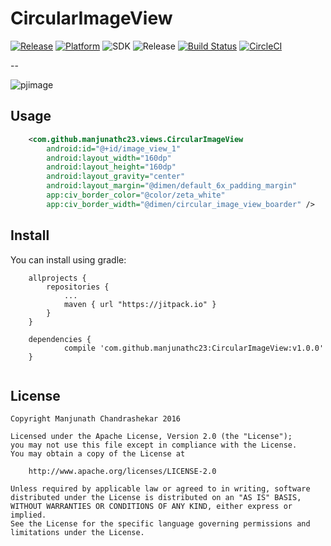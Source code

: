 # CircularImageView

[![Release](https://jitpack.io/v/manjunathc23/CircularImageView.svg)](https://jitpack.io/#manjunathc23/CircularImageView)
[![Platform](https://img.shields.io/badge/platform-android-green.svg)](http://developer.android.com/index.html)
![SDK](https://img.shields.io/badge/SDK-15%2B-green.svg)
![Release](https://img.shields.io/badge/release-v1.0-green.svg)
[![Build Status](https://travis-ci.org/manjunathc23/CircularImageView.svg?branch=master)](https://api.travis-ci.org/manjunathc23/CircularImageView)
[![CircleCI](https://circleci.com/gh/manjunathc23/CircularImageView.svg?style=svg)](https://circleci.com/gh/manjunathc23/CircularImageView)

--

![pjimage](https://cloud.githubusercontent.com/assets/1502341/17903751/376af04e-6932-11e6-9ca3-6a5766e639b6.jpeg)

Usage
-----
```xml
    <com.github.manjunathc23.views.CircularImageView
        android:id="@+id/image_view_1"
        android:layout_width="160dp"
        android:layout_height="160dp"
        android:layout_gravity="center"
        android:layout_margin="@dimen/default_6x_padding_margin"
        app:civ_border_color="@color/zeta_white"
        app:civ_border_width="@dimen/circular_image_view_boarder" />
```

## Install

You can install using gradle:

```
	allprojects {
		repositories {
			...
			maven { url "https://jitpack.io" }
		}
	}
```

```
	dependencies {
	        compile 'com.github.manjunathc23:CircularImageView:v1.0.0'
	}
	
```

License
-------

    Copyright Manjunath Chandrashekar 2016

    Licensed under the Apache License, Version 2.0 (the "License");
    you may not use this file except in compliance with the License.
    You may obtain a copy of the License at

        http://www.apache.org/licenses/LICENSE-2.0

    Unless required by applicable law or agreed to in writing, software
    distributed under the License is distributed on an "AS IS" BASIS,
    WITHOUT WARRANTIES OR CONDITIONS OF ANY KIND, either express or implied.
    See the License for the specific language governing permissions and
    limitations under the License.
